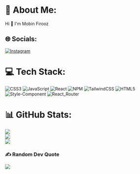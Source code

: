 # 💫 About Me:
 Hi 👋 I'm Mobin Firooz


## 🌐 Socials:
[![Instagram](https://img.shields.io/badge/Instagram-%23E4405F.svg?logo=Instagram&logoColor=white)](https://www.instagram.com/035mobin/) 

# 💻 Tech Stack:
![CSS3](https://img.shields.io/badge/css3-%231572B6.svg?style=for-the-badge&logo=css3&logoColor=white) ![JavaScript](https://img.shields.io/badge/javascript-%23323330.svg?style=for-the-badge&logo=javascript&logoColor=%23F7DF1E) ![React](https://img.shields.io/badge/react-%2320232a.svg?style=for-the-badge&logo=react&logoColor=%2361DAFB) ![NPM](https://img.shields.io/badge/NPM-%23000000.svg?style=for-the-badge&logo=npm&logoColor=white) ![TailwindCSS](https://img.shields.io/badge/tailwindcss-%2338B2AC.svg?style=for-the-badge&logo=tailwind-css&logoColor=white) ![HTML5](https://img.shields.io/badge/html5-%23E34F26.svg?style=for-the-badge&logo=html5&logoColor=white)  ![Style-Component](https://img.shields.io/badge/styled--components-DB7093?style=for-the-badge&logo=styled-components&logoColor=white)  ![React_Router](https://img.shields.io/badge/React_Router-CA4245?style=for-the-badge&logo=react-router&logoColor=white)
# 📊 GitHub Stats:
![](https://github-readme-stats.vercel.app/api?username=Bravemobin&theme=react&hide_border=false&include_all_commits=true&count_private=true)<br/>
![](https://github-readme-streak-stats.herokuapp.com/?user=Bravemobin&theme=react&hide_border=false)<br/>
![](https://github-readme-stats.vercel.app/api/top-langs/?username=Bravemobin&theme=react&hide_border=false&include_all_commits=true&count_private=true&layout=compact)
### ✍️ Random Dev Quote
![](https://quotes-github-readme.vercel.app/api?type=horizontal&theme=tokyonight)


